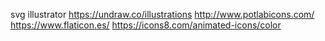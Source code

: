 svg illustrator
https://undraw.co/illustrations
http://www.potlabicons.com/
https://www.flaticon.es/
https://icons8.com/animated-icons/color
